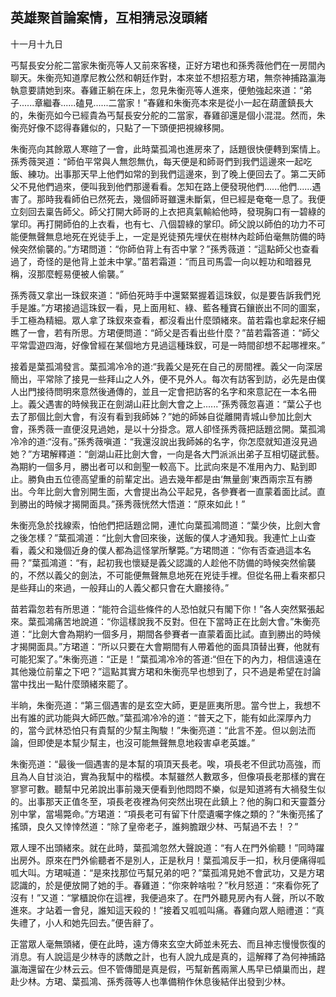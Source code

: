 ## 英雄聚首論案情，互相猜忌沒頭緒

十一月十九日

丐幫長安分舵二當家朱衡亮等人又前來客棧，正好方珺也和孫秀薇他們在一房間內聊天。朱衡亮知道摩尼教公然和朝廷作對，本來並不想招惹方珺，無奈神捕路瀛海執意要請她到來。春雞正躺在床上，忽見朱衡亮等人進來，便勉強起來道：“弟子......章繼春......磕見......二當家！”春雞和朱衡亮本來是從小一起在葫蘆鎮長大的，朱衡亮如今已經貴為丐幫長安分舵的二當家，春雞卻還是個小混混。然而，朱衡亮好像不認得春雞似的，只點了一下頭便把視線移開。

朱衡亮向其餘眾人寒暄了一會，此時葉孤鴻也進房來了，話題很快便轉到案情上。孫秀薇哭道：“師伯平常與人無怨無仇，每天便是和師哥們到我們這邊來一起吃飯、練功。出事那天早上他們如常的到我們這邊來，到了晚上便回去了。第二天師父不見他們過來，便叫我到他們那邊看看。怎知在路上便發現他們......他們......遇害了。那時我看師伯已然死去，幾個師哥雖還未斷氣，但已經是奄奄一息了。我便立刻回去稟告師父。師父打開大師哥的上衣把真氣輸給他時，發現胸口有一碧綠的掌印。再打開師伯的上衣看，也有七、八個碧綠的掌印。師父說以師伯的功力不可能便無聲無息地死在兇徒手上，一定是兇徒預先埋伏在樹林內趁師伯毫無防備的時候突然偷襲的。”方珺問道：“你師伯背上有否中掌？”孫秀薇道：“這點師父也查看過了，奇怪的是他背上並未中掌。”苗若霜道：“而且司馬雲一向以輕功和暗器見稱，沒那麼輕易便被人偷襲。”

孫秀薇又拿出一珠釵來道：“師伯死時手中還緊緊握着這珠釵，似是要告訴我們兇手是誰。”方珺接過這珠釵一看，見上面用紅、綠、藍各種寶石鑲嵌出不同的圖案，手工極為精細。眾人拿了珠釵來查看，都沒看出什麼頭緒來。苗若霜也拿起來仔細瞧了一會，若有所思。方珺便問道：“師父是否看出些什麼？”苗若霜答道：“師父平常雲遊四海，好像曾經在某個地方見過這種珠釵，可是一時間卻想不起哪裡來。”

接着是葉孤鴻發言。葉孤鴻冷冷的道:“我義父是死在自己的房間裡。義父一向深居簡出，平常除了接見一些拜山之人外，便不見外人。每次有訪客到訪，必先是由僕人出門接待問明來意然後通傳的，並且一定會把訪客的名字和來意記在一本名冊上。義父遇害的時候我正在劍湖山莊比劍大會之上......”孫秀薇忽喜道：“葉公子也去了那個比劍大會，有沒有看到我師姊？”她的師姊自從離開青城山參加比劍大會，孫秀薇一直便沒見過她，是以十分掛念。眾人卻怪孫秀薇把話題岔開。葉孤鴻冷冷的道:“沒有。”孫秀薇嗔道：“我還沒說出我師姊的名字，你怎麼就知道沒見過她？”方珺解釋道：“劍湖山莊比劍大會，一向是各大門派派出弟子互相切磋武藝。為期約一個多月，勝出者可以和劍聖一較高下。比武向來是不准用內力、點到即止。勝負由五位德高望重的前輩定出。過去幾年都是由‘無量劍’東西兩宗互有勝出。今年比劍大會別開生面，大會提出為公平起見，各參賽者一直蒙着面比試。直到勝出的時候才揭開面具。”孫秀薇恍然大悟道：“原來如此！”

朱衡亮急於找線索，怕他們把話題岔開，連忙向葉孤鴻問道：“葉少俠，比劍大會之後怎樣？”葉孤鴻道：“比劍大會回來後，送飯的僕人才通知我。我連忙上山查看，義父和幾個近身的僕人都為這怪掌所擊斃。”方珺問道：“你有否查過這本名冊？”葉孤鴻道：“有，起初我也懷疑是義父認識的人趁他不防備的時候突然偷襲的，不然以義父的劍法，不可能便無聲無息地死在兇徒手裡。但從名冊上看來都只是些拜山的來過，一般拜山的人義父都只會在大廳接待。”

苗若霜忽若有所思道：“能符合這些條件的人恐怕就只有閣下你！”各人突然緊張起來。葉孤鴻痛苦地說道：“你這樣說我不反對。但在下當時正在比劍大會。”朱衡亮道：“比劍大會為期約一個多月，期間各參賽者一直蒙着面比試。直到勝出的時候才揭開面具。”方珺道：“所以只要在大會期間有人帶着他的面具頂替出賽，他就有可能犯案了。”朱衡亮道：“正是！”葉孤鴻冷冷的答道:“但在下的內力，相信遠遠在其他幾位前輩之下吧？”這點其實方珺和朱衡亮早也想到了，只不過是希望在討論當中找出一點什麼頭緒來罷了。

半晌，朱衡亮道：“第三個遇害的是玄空大師，更是匪夷所思。當今世上，我想不出有誰的武功能與大師匹敵。”葉孤鴻冷冷的道：“普天之下，能有如此深厚內力的，當今武林恐怕只有貴幫的少幫主陶駿！”朱衡亮道：“此言不差。但以劍法而論，但即使是本幫少幫主，也沒可能無聲無息地殺害卓老英雄。”

朱衡亮道：“最後一個遇害的是本幫的項頂天長老。唉，項長老不但武功高強，而且為人自甘淡泊，實為我幫中的楷模。本幫雖然人數眾多，但像項長老那樣的實在寥寥可數。聽幫中兄弟說出事前幾天便看到他悶悶不樂，似是知道將有大禍發生似的。出事那天正值冬至，項長老夜裡為何突然出現在此鎮上？他的胸口和天靈蓋分別中掌，當場斃命。”方珺道：“項長老可有留下什麼遺囑字條之類的？”朱衡亮搖了搖頭，良久又悻悻然道：“除了皇帝老子，誰夠膽跟少林、丐幫過不去！？”

眾人理不出頭緒來。就在此時，葉孤鴻忽然大聲說道：“有人在門外偷聽！”同時躍出房外。原來在門外偷聽者不是別人，正是秋月！葉孤鴻反手一扣，秋月便痛得呱呱大叫。方珺喊道：“是來找那位丐幫兄弟的吧？”葉孤鴻見她不會武功，又是方珺認識的，於是便放開了她的手。春雞道：“你來幹啥啦？”秋月怒道：“來看你死了沒有！”又道：“掌櫃說你在這裡，我便過來了。在門外聽見房內有人聲，所以不敢進來。才站着一會兒，誰知這天殺的！”接着又呱呱叫痛。春雞向眾人賠禮道：“真失禮了，小人和她先回去。”便告辭了。

正當眾人毫無頭緒，便在此時，遠方傳來玄空大師並未死去、而且神志慢慢恢復的消息。有人說這是少林寺的誘敵之計，也有人說九成是真的，這解釋了為何神捕路瀛海還留在少林云云。但不管傳聞是真是假，丐幫新舊兩黨人馬早已傾巢而出，趕赴少林。方珺、葉孤鴻、孫秀薇等人也準備稍作休息後結伴出發到少林。
